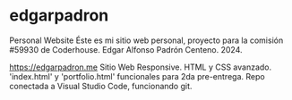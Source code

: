 # edgarpadron
Personal Website
Éste es mi sitio web personal, proyecto para la comisión #59930 de Coderhouse.
Edgar Alfonso Padrón Centeno.
2024.

https://edgarpadron.me
Sitio Web Responsive. HTML y CSS avanzado.
'index.html' y 'portfolio.html' funcionales para 2da pre-entrega.
Repo conectada a Visual Studio Code, funcionando git.
